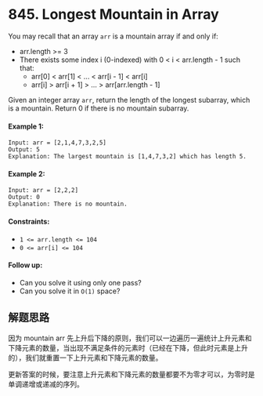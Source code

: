 # 845. Longest Mountain in Array

You may recall that an array `arr` is a mountain array if and only if:

+ arr.length >= 3
+ There exists some index i (0-indexed) with 0 < i < arr.length - 1 such that:
  + arr[0] < arr[1] < ... < arr[i - 1] < arr[i]
  + arr[i] > arr[i + 1] > ... > arr[arr.length - 1]

Given an integer array `arr`, return the length of the longest subarray, which is a mountain. Return 0 if there is no mountain subarray.

#### Example 1:

```
Input: arr = [2,1,4,7,3,2,5]
Output: 5
Explanation: The largest mountain is [1,4,7,3,2] which has length 5.
```

#### Example 2:

```
Input: arr = [2,2,2]
Output: 0
Explanation: There is no mountain.
``` 

#### Constraints:

+ `1 <= arr.length <= 104`
+ `0 <= arr[i] <= 104`
 

#### Follow up:

+ Can you solve it using only one pass?
+ Can you solve it in `O(1)` space?

## 解题思路

因为 mountain arr 先上升后下降的原则，我们可以一边遍历一遍统计上升元素和下降元素的数量，当出现不满足条件的元素时（已经在下降，但此时元素是上升的），我们就重置一下上升元素和下降元素的数量。

更新答案的时候，要注意上升元素和下降元素的数量都要不为零才可以，为零时是单调递增或递减的序列。